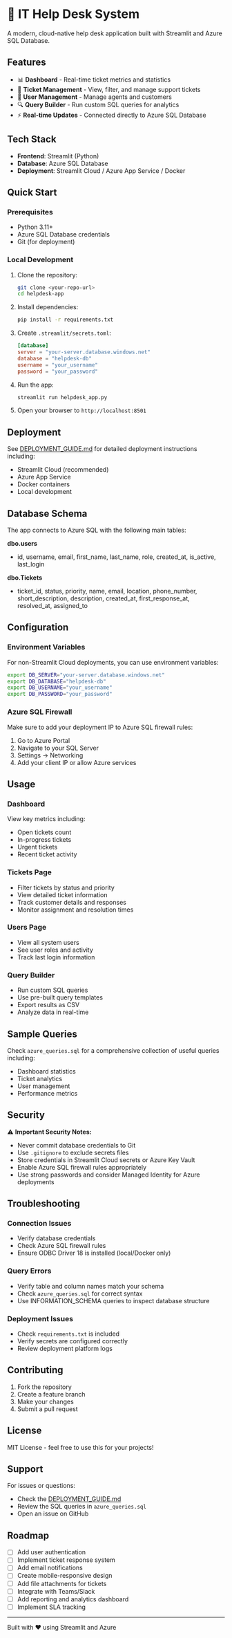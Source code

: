 # 🎫 IT Help Desk System

A modern, cloud-native help desk application built with Streamlit and Azure SQL Database.

## Features

- 📊 **Dashboard** - Real-time ticket metrics and statistics
- 🎫 **Ticket Management** - View, filter, and manage support tickets
- 👥 **User Management** - Manage agents and customers
- 🔍 **Query Builder** - Run custom SQL queries for analytics
- ⚡ **Real-time Updates** - Connected directly to Azure SQL Database

## Tech Stack

- **Frontend**: Streamlit (Python)
- **Database**: Azure SQL Database
- **Deployment**: Streamlit Cloud / Azure App Service / Docker

## Quick Start

### Prerequisites

- Python 3.11+
- Azure SQL Database credentials
- Git (for deployment)

### Local Development

1. Clone the repository:
   ```bash
   git clone <your-repo-url>
   cd helpdesk-app
   ```

2. Install dependencies:
   ```bash
   pip install -r requirements.txt
   ```

3. Create `.streamlit/secrets.toml`:
   ```toml
   [database]
   server = "your-server.database.windows.net"
   database = "helpdesk-db"
   username = "your_username"
   password = "your_password"
   ```

4. Run the app:
   ```bash
   streamlit run helpdesk_app.py
   ```

5. Open your browser to `http://localhost:8501`

## Deployment

See [DEPLOYMENT_GUIDE.md](DEPLOYMENT_GUIDE.md) for detailed deployment instructions including:
- Streamlit Cloud (recommended)
- Azure App Service
- Docker containers
- Local development

## Database Schema

The app connects to Azure SQL with the following main tables:

**dbo.users**
- id, username, email, first_name, last_name, role, created_at, is_active, last_login

**dbo.Tickets**
- ticket_id, status, priority, name, email, location, phone_number, short_description, description, created_at, first_response_at, resolved_at, assigned_to

## Configuration

### Environment Variables

For non-Streamlit Cloud deployments, you can use environment variables:

```bash
export DB_SERVER="your-server.database.windows.net"
export DB_DATABASE="helpdesk-db"
export DB_USERNAME="your_username"
export DB_PASSWORD="your_password"
```

### Azure SQL Firewall

Make sure to add your deployment IP to Azure SQL firewall rules:

1. Go to Azure Portal
2. Navigate to your SQL Server
3. Settings → Networking
4. Add your client IP or allow Azure services

## Usage

### Dashboard
View key metrics including:
- Open tickets count
- In-progress tickets
- Urgent tickets
- Recent ticket activity

### Tickets Page
- Filter tickets by status and priority
- View detailed ticket information
- Track customer details and responses
- Monitor assignment and resolution times

### Users Page
- View all system users
- See user roles and activity
- Track last login information

### Query Builder
- Run custom SQL queries
- Use pre-built query templates
- Export results as CSV
- Analyze data in real-time

## Sample Queries

Check `azure_queries.sql` for a comprehensive collection of useful queries including:
- Dashboard statistics
- Ticket analytics
- User management
- Performance metrics

## Security

⚠️ **Important Security Notes:**

- Never commit database credentials to Git
- Use `.gitignore` to exclude secrets files
- Store credentials in Streamlit Cloud secrets or Azure Key Vault
- Enable Azure SQL firewall rules appropriately
- Use strong passwords and consider Managed Identity for Azure deployments

## Troubleshooting

### Connection Issues
- Verify database credentials
- Check Azure SQL firewall rules
- Ensure ODBC Driver 18 is installed (local/Docker only)

### Query Errors
- Verify table and column names match your schema
- Check `azure_queries.sql` for correct syntax
- Use INFORMATION_SCHEMA queries to inspect database structure

### Deployment Issues
- Check `requirements.txt` is included
- Verify secrets are configured correctly
- Review deployment platform logs

## Contributing

1. Fork the repository
2. Create a feature branch
3. Make your changes
4. Submit a pull request

## License

MIT License - feel free to use this for your projects!

## Support

For issues or questions:
- Check the [DEPLOYMENT_GUIDE.md](DEPLOYMENT_GUIDE.md)
- Review the SQL queries in `azure_queries.sql`
- Open an issue on GitHub

## Roadmap

- [ ] Add user authentication
- [ ] Implement ticket response system
- [ ] Add email notifications
- [ ] Create mobile-responsive design
- [ ] Add file attachments for tickets
- [ ] Integrate with Teams/Slack
- [ ] Add reporting and analytics dashboard
- [ ] Implement SLA tracking

---

Built with ❤️ using Streamlit and Azure

